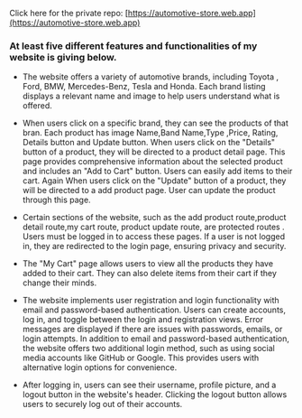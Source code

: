 

Click here for the private repo: [https://automotive-store.web.app](https://automotive-store.web.app)


###  At least five  different features and functionalities of my website is giving below.

* The website offers a variety of automotive brands, including Toyota , Ford, BMW, Mercedes-Benz, Tesla and Honda. Each brand listing displays a relevant name and image  to help users understand what is offered.

* When users click on a specific brand, they can see the products of that bran. Each product has image
Name,Band Name,Type ,Price, Rating, Details button and Update button.
When users click on the "Details" button of a product, they will be directed to a product detail page. This page provides comprehensive information about the selected product and includes an "Add to Cart" button. Users can easily add items to their  cart.
 Again When users click on the "Update" button of a product, they will be directed to a add product page. User can update the product through this page.

*  Certain sections of the website, such as the add product route,product detail route,my cart route, product update route, are protected routes  . Users must be logged in to access these pages. If a user is not logged in, they are redirected to the login page, ensuring privacy and security.

*  The "My Cart" page allows users to view all the products they have added to their cart. They can also delete items from their cart if they change their minds.

* The website implements user registration and login functionality with email and password-based authentication. Users can create accounts, log in, and toggle between the login and registration views. Error messages are displayed if there are issues with passwords, emails, or login attempts.
In addition to email and password-based authentication, the website offers  two additional login method, such as using social media accounts like  GitHub or Google. This provides users with alternative login options for convenience.

* After logging in, users can see their username, profile picture, and a logout button in the website's header. Clicking the logout button allows users to securely log out of their accounts.